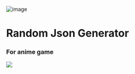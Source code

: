 ![image](https://github.com/Xcating/Json_Integration/assets/82816129/7dcdab7c-fb1f-4c5f-b981-f2f3e3477869)

# Random Json Generator

### For anime game



![](https://user-images.githubusercontent.com/82816129/235845181-c108019b-fe13-497b-ae45-8cc226996661.png)



